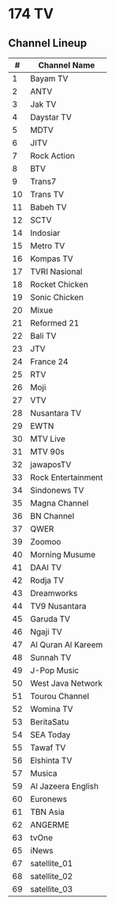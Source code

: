 # 174 TV
## Channel Lineup
\# | Channel Name
-- | --
1 | Bayam TV
2 | ANTV
3 | Jak TV
4 | Daystar TV
5 | MDTV
6 | JITV
7 | Rock Action
8 | BTV
9 | Trans7
10 | Trans TV
11 | Babeh TV
12 | SCTV
14 | Indosiar
15 | Metro TV
16 | Kompas TV
17 | TVRI Nasional
18 | Rocket Chicken
19 | Sonic Chicken
20 | Mixue
21 | Reformed 21
22 | Bali TV
23 | JTV
24 | France 24
25 | RTV
26 | Moji
27 | VTV
28 | Nusantara TV
29 | EWTN
30 | MTV Live
31 | MTV 90s
32 | jawaposTV
33 | Rock Entertainment
34 | Sindonews TV
35 | Magna Channel
36 | BN Channel
37 | QWER
39 | Zoomoo
40 | Morning Musume
41 | DAAI TV
42 | Rodja TV
43 | Dreamworks
44 | TV9 Nusantara
45 | Garuda TV
46 | Ngaji TV
47 | Al Quran Al Kareem
48 | Sunnah TV
49 | J-Pop Music
50 | West Java Network
51 | Tourou Channel
52 | Womina TV
53 | BeritaSatu
54 | SEA Today
55 | Tawaf TV
56 | Elshinta TV
57 | Musica
59 | Al Jazeera English
60 | Euronews
61 | TBN Asia
62 | ANGERME
63 | tvOne
65 | iNews
67 | satellite_01
68 | satellite_02
69 | satellite_03
